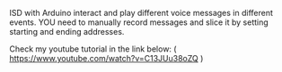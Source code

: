 ISD with Arduino interact and play different voice messages in different events.
YOU need to manually record messages and slice it by setting starting and ending addresses.

Check my youtube tutorial in the link below:
( https://www.youtube.com/watch?v=C13JUu38oZQ )
